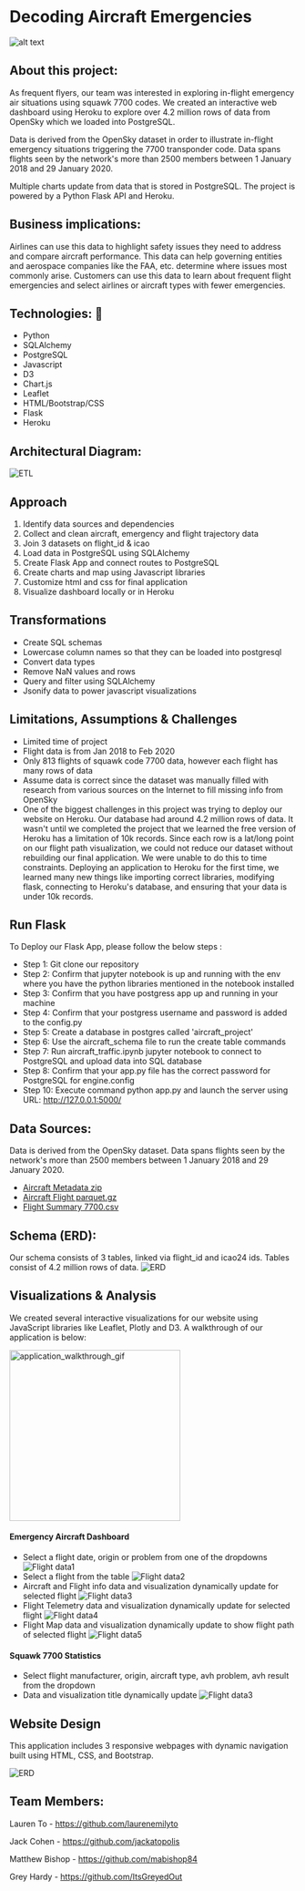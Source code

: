 # Decoding Aircraft Emergencies

![alt text](http://github.com/itsgreyedout/project-3/blob/master/images/airplane.jpg?raw=true)

## About this project:
As frequent flyers, our team was interested in exploring in-flight emergency air situations using squawk 7700 codes. We created an interactive web dashboard using Heroku to explore over 4.2 million rows of data from OpenSky which we loaded into PostgreSQL. 

Data is derived from the OpenSky dataset in order to illustrate in-flight emergency situations triggering the 7700 transponder code. Data spans flights seen by the network's more than 2500 members between 1 January 2018 and 29 January 2020.

Multiple charts update from data that is stored in PostgreSQL. The project is powered by a Python Flask API and Heroku. 

## Business implications:
Airlines can use this data to highlight safety issues they need to address and compare aircraft performance. This data can help governing entities and aerospace companies like the FAA, etc. determine where issues most commonly arise. Customers can use this data to learn about frequent flight emergencies and select airlines or aircraft types with fewer emergencies. 

## Technologies: :hammer:	
- Python
- SQLAlchemy
- PostgreSQL
- Javascript
- D3
- Chart.js
- Leaflet
- HTML/Bootstrap/CSS
- Flask
- Heroku

## Architectural Diagram:
![ETL](https://i.pinimg.com/originals/b1/79/90/b17990f25c4ac34d41b1e759e472a980.jpg)

## Approach
1. Identify data sources and dependencies
2. Collect and clean aircraft, emergency and flight trajectory data
3. Join 3 datasets on flight_id & icao
4. Load data in PostgreSQL using SQLAlchemy
5. Create Flask App and connect routes to PostgreSQL
6. Create charts and map using Javascript libraries
7. Customize html and css for final application
8. Visualize dashboard locally or in Heroku

## Transformations
- Create SQL schemas
- Lowercase column names so that they can be loaded into postgresql
- Convert data types
- Remove NaN values and rows
- Query and filter using SQLAlchemy
- Jsonify data to power javascript visualizations

## Limitations, Assumptions & Challenges
- Limited time of project
- Flight data is from Jan 2018 to Feb 2020
- Only 813 flights of squawk code 7700 data, however each flight has many rows of data
- Assume data is correct since the dataset was manually filled with research from various sources on the Internet to fill missing info from OpenSky
- One of the biggest challenges in this project was trying to deploy our website on Heroku. Our database had around 4.2 million rows of data. It wasn't until we completed the project that we learned the free version of Heroku has a limitation of 10k records. Since each row is a lat/long point on our flight path visualization, we could not reduce our dataset without rebuilding our final application. We were unable to do this to time constraints. Deploying an application to Heroku for the first time, we learned many new things like importing correct libraries, modifying flask, connecting to Heroku's database, and ensuring that your data is under 10k records.

## Run Flask
To Deploy our Flask App, please follow the below steps :

- Step 1: Git clone our repository 
- Step 2: Confirm that jupyter notebook is up and running with the env where you have the python libraries mentioned in the notebook installed
- Step 3: Confirm that you have postgress app up and running in your machine
- Step 4: Confirm that your postgress username and password is added to the config.py
- Step 5: Create a database in postgres called 'aircraft_project'
- Step 6: Use the aircraft_schema file to run the create table commands
- Step 7: Run aircraft_traffic.ipynb jupyter notebook to connect to PostgreSQL and upload data into SQL database
- Step 8: Confirm that your app.py file has the correct password for PostgreSQL for engine.config
- Step 10: Execute command python app.py and launch the server using URL: http://127.0.0.1:5000/

## Data Sources:
Data is derived from the OpenSky dataset. Data spans flights seen by the network's more than 2500 members between 1 January 2018 and 29 January 2020.

- [Aircraft Metadata zip](https://opensky-network.org/datasets/metadata/)
- [Aircraft Flight parquet.gz](https://zenodo.org/record/3937483#.YVYFBUbMIdV)
- [Flight Summary 7700.csv](https://zenodo.org/record/3937483#.YVYFBUbMIdV) 

## Schema (ERD): 
Our schema consists of 3 tables, linked via flight_id and icao24 ids. Tables consist of 4.2 million rows of data.
![ERD](https://i.pinimg.com/originals/86/17/5b/86175b976971235e668c1d22cc378ef3.jpg)

## Visualizations & Analysis
We created several interactive visualizations for our website using JavaScript libraries like Leaflet, Plotly and D3. A walkthrough of our application is below: 

 <img src="http://github.com/itsgreyedout/project-3/blob/master/images/application_walkthrough.gif" alt="application_walkthrough_gif" title="application_walkthrough_gif" width = 300 />

#### Emergency Aircraft Dashboard
- Select a flight date, origin or problem from one of the dropdowns
![Flight data1](https://i.pinimg.com/originals/50/12/07/501207287434926a415418c0dd752f75.jpg)
- Select a flight from the table
![Flight data2](https://i.pinimg.com/originals/1b/84/e5/1b84e5007ac8a09ada8156fdce3f9757.jpg)
- Aircraft and Flight info data and visualization dynamically update for selected flight
![Flight data3](hhttps://i.pinimg.com/originals/f7/21/46/f7214693871d62ff9cf85ce1dc3a24bd.jpg)
- Flight Telemetry data and visualization dynamically update for selected flight
![Flight data4](https://i.pinimg.com/originals/26/79/a9/2679a9416896d95791d1a1b48ee85469.jpg)
- Flight Map data and visualization dynamically update to show flight path of selected flight
![Flight data5](https://i.pinimg.com/originals/77/1e/d6/771ed657a1c828d41790a7f8ff2045c0.jpg)

#### Squawk 7700 Statistics 
- Select flight manufacturer, origin, aircraft type, avh problem, avh result from the dropdown
- Data and visualization title dynamically update
![Flight data3](https://i.pinimg.com/originals/44/ed/6f/44ed6fd40fc286faeb1b753c6fe08de7.jpg)

## Website Design
This application includes 3 responsive webpages with dynamic navigation built using HTML, CSS, and Bootstrap.

![ERD](https://i.pinimg.com/originals/80/32/c0/8032c0441c2fd4d277184c3ac5e4363c.jpg)

## Team Members:

Lauren To -  https://github.com/laurenemilyto

Jack Cohen -  https://github.com/jackatopolis

Matthew Bishop - https://github.com/mabishop84

Grey Hardy -  https://github.com/ItsGreyedOut
